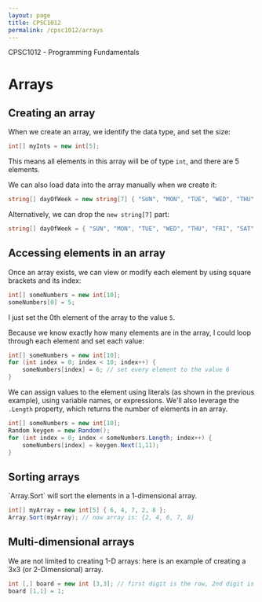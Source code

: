 ```yaml
---
layout: page
title: CPSC1012
permalink: /cpsc1012/arrays
---
```


CPSC1012 - Programming Fundamentals

<h1>Arrays</h1>
<h2>Creating an array</h2>
When we create an array, we identify the data type, and set the size:
    
```csharp
int[] myInts = new int[5];
```
This means all elements in this array will be of type `int`, and there are 5 elements.

We can also load data into the array manually when we create it:

```csharp
string[] dayOfWeek = new string[7] { "SUN", "MON", "TUE", "WED", "THU", "FRI", "SAT" };
```

Alternatively, we can drop the `new string[7]` part:

```csharp
string[] dayOfWeek = { "SUN", "MON", "TUE", "WED", "THU", "FRI", "SAT" }; 
```
<h2>Accessing elements in an array</h2>
Once an array exists, we can view or modify each element by using square brackets and its index:

```csharp
int[] someNumbers = new int[10];
someNumbers[0] = 5;
```

I just set the 0th element of the array to the value `5`.

Because we know exactly how many elements are in the array, I could loop through each element and set each value:

```csharp
int[] someNumbers = new int[10];
for (int index = 0; index < 10; index++) {
    someNumbers[index] = 6; // set every element to the value 6
}
```

We can assign values to the element using literals (as shown in the previous example), using variable names, or expressions. We'll also leverage the `.Length` property, which returns the number of elements in an array.

```csharp
int[] someNumbers = new int[10];
Random keygen = new Random();
for (int index = 0; index < someNumbers.Length; index++) {
    someNumbers[index] = keygen.Next(1,11);
}
```

<h2>Sorting arrays</h2>
`Array.Sort` will sort the elements in a 1-dimensional array.

```csharp
int[] myArray = new int[5] { 6, 4, 7, 2, 8 };
Array.Sort(myArray); // now array is: {2, 4, 6, 7, 8}
```

<h2>Multi-dimensional arrays</h2>
We are not limited to creating 1-D arrays: here is an example of creating a 3x3 (or 2-Dimensional) array.

```csharp
int [,] board = new int [3,3]; // first digit is the row, 2nd digit is the column
board [1,1] = 1;
```
